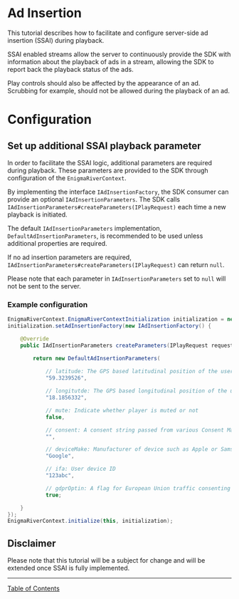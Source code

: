 # Ad Insertion
This tutorial describes how to facilitate and configure server-side ad insertion (SSAI) during playback. 

SSAI enabled streams allow the server to continuously provide the SDK with information about the playback of ads in a stream, allowing the SDK to report back the playback status of the ads.

Play controls should also be affected by the appearance of an ad. Scrubbing for example, should not be allowed during the playback of an ad.

# Configuration

## Set up additional SSAI playback parameter

In order to facilitate the SSAI logic, additional parameters are required during playback. These parameters are provided to the SDK through configuration of the `EnigmaRiverContext`.

By implementing the interface `IAdInsertionFactory`, the SDK consumer can provide an optional `IAdInsertionParameters`. The SDK calls `IAdInsertionParameters#createParameters(IPlayRequest)` each time a new playback is initiated.

The default `IAdInsertionParameters` implementation, `DefaultAdInsertionParameters`, is recommended to be used unless additional properties are required. 

If no ad insertion parameters are required, `IAdInsertionParameters#createParameters(IPlayRequest)` can return `null`.

Please note that each parameter in `IAdInsertionParameters` set to `null` will not be sent to the server.

### Example configuration

```java
EnigmaRiverContext.EnigmaRiverContextInitialization initialization = new EnigmaRiverContext.EnigmaRiverContextInitialization(exposureBaseUrl);
initialization.setAdInsertionFactory(new IAdInsertionFactory() {

    @Override
    public IAdInsertionParameters createParameters(IPlayRequest request) {

        return new DefaultAdInsertionParameters(
        
            // latitude: The GPS based latitudinal position of the user
            "59.3239526",

            // longitutde: The GPS based longitudinal position of the user
            "18.1856332", 

            // mute: Indicate whether player is muted or not
            false,

            // consent: A consent string passed from various Consent Management Platforms (CMP’s)
            "", 

            // deviceMake: Manufacturer of device such as Apple or Samsung
            "Google",

            // ifa: User device ID
            "123abc",

            // gdprOptin: A flag for European Union traffic consenting to advertising
            true;

    }
});
EnigmaRiverContext.initialize(this, initialization);
```

## Disclaimer
Please note that this tutorial will be a subject for change and will be extended once SSAI is fully implemented.


___
[Table of Contents](../index.md)<br/>
